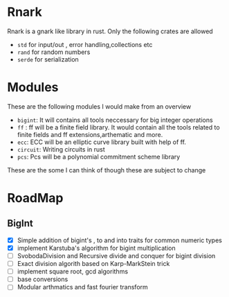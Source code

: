 # Rnark
Rnark is a gnark like library in rust. Only the following crates are allowed
- `std` for input/out , error handling,collections etc
- `rand` for random numbers
- `serde` for serialization

# Modules
These are the following modules I would make from an overview
- `bigint`:  It will contains all tools neccessary for big integer operations
- `ff` : ff will be a finite field library. It would contain all the tools related to finite fields and ff extensions,arthematic and more.
-  `ecc`: ECC will be an elliptic curve library built with help of ff.
- `circuit`: Writing circuits in rust
- `pcs`: Pcs will be a polynomial commitment scheme library

These are the some I can think of though these are subject to change

# RoadMap
## BigInt
- [X] Simple addition of bigint's , to  and into traits for common numeric types
- [X] implement Karstuba's algorithm for bigint multiplication
- [ ] SvobodaDivision and Recursive divide and conquer for bigint division
- [ ] Exact division algorith based on Karp-MarkStein trick
- [ ] implement square root, gcd algorithms
- [ ] base conversions
- [ ] Modular arthmatics and fast fourier transform
